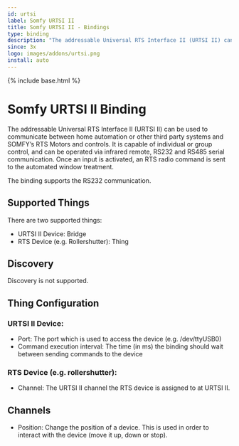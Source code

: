 ```yaml
---
id: urtsi
label: Somfy URTSI II
title: Somfy URTSI II - Bindings
type: binding
description: "The addressable Universal RTS Interface II (URTSI II) can be used to communicate between home automation or other third party systems and SOMFY’s RTS Motors and controls."
since: 3x
logo: images/addons/urtsi.png
install: auto
---
```


<!-- Attention authors: Do not edit directly. Please add your changes to the appropriate source repository -->

{% include base.html %}

# Somfy URTSI II Binding

<AddonLogo />

The addressable Universal RTS Interface II (URTSI II) can be used to communicate between home automation or other third party systems and SOMFY’s RTS Motors and controls.
It is capable of individual or group control, and can be operated via infrared remote, RS232 and RS485 serial communication.
Once an input is activated, an RTS radio command is sent to the automated window treatment.

The binding supports the RS232 communication.

## Supported Things

There are two supported things:

- URTSI II Device: Bridge
- RTS Device (e.g. Rollershutter): Thing

## Discovery

Discovery is not supported.

## Thing Configuration

### URTSI II Device:

- Port: The port which is used to access the device (e.g. /dev/ttyUSB0)
- Command execution interval: The time (in ms) the binding should wait between sending commands to the device

### RTS Device (e.g. rollershutter):

- Channel: The URTSI II channel the RTS device is assigned to at URTSI II.

## Channels

- Position: Change the position of a device. This is used in order to interact with the device (move it up, down or stop).
